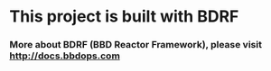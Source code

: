# This project is built with BDRF

### More about BDRF (BBD Reactor Framework), please visit http://docs.bbdops.com